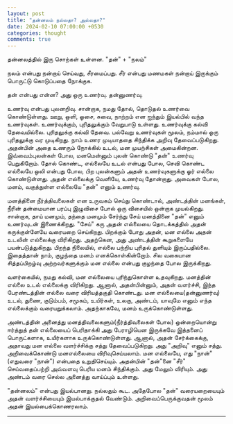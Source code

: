 ```yaml
---
layout: post
title: "தன்னலம் நல்லதா? அல்லதா?"
date: 2024-02-10 07:00:00 +0530
categories: thought
comments: true
---
```


தன்னலத்தில் இரு சொற்கள் உள்ளன.  "தன்" + "நலம்"

நலம் என்பது நன்றாய் செய்வது, சீரமைப்பது. சீர் என்பது மணமகள் நன்றாய் இருக்கும் பொருட்டு கொடுப்பதை நோக்குக.

தன் என்பது என்ன? அது ஒரு உணர்வு. தன்னுணர்வு. 

உணர்வு என்பது புலனறிவு. சான்றாக, நமது தோல், தொடுதல் உணர்வை கொண்டுள்ளது. ஊறு, ஒளி, ஓசை, சுவை, நாற்றம் என ஐந்தும் இயல்பில் வந்த உணர்வுகள்.
உணர்வுக்கும், புரிதலுக்கும் வேறுபாடு உள்ளது. உணர்வுக்கு கல்வி தேவையில்லை. புரிதலுக்கு கல்வி தேவை.
பல்வேறு உணர்வுகள் மூலம், நம்மால் ஒரு புரிதலுக்கு வர முடிகிறது. நாம் உணர முடியாததை சிந்திக்க அறிவு தேவைப்படுகிறது. அதன்பின் அதை உணரும் நோக்கில் உடல், மன முயற்சிகள் அமைகின்றன.
இவ்வைம்புலன்கள் போல, மனமென்னும் புலன் கொண்டு "தன்" உணர்வு பெறுகிறோம். தோல் கொண்ட, எல்லையே உடல் என்பது போல, செவி கொண்ட எல்லையே ஒலி என்பது போல, பிற புலன்களும் 
அதன் உணர்வுகளுக்கு ஓர் எல்லை கொண்டுள்ளது. அதன் எல்லைக்கு வெளியே, உணர்வு தோன்றாது. அவைகள் போல, மனம், வகுத்துள்ள எல்லையே "தன்" எனும் உணர்வு.

மனத்தினை நீர்த்திவலைகள் என உருவகம் செய்து கொண்டால், அண்டத்தின் மனங்கள், நீரின் தன்மையான பரப்பு இழுவிசை போல் ஒரு விசையில் ஒன்றாக முயல்கிறது. சான்றாக, தாய் மனமும், தந்தை மனமும் சேர்ந்து சேய் மனத்தினை "தன்" எனும் உணர்வுடன் இணைக்கிறது. "சேய்" கரு அதன் எல்லையை தொடக்கத்தில் அதன் கருக்குள்ளேயே வரையறை செய்கிறது.
பிறக்கும் போது அதன், மன எல்லை அதன் உடலின் எல்லைக்கு விரிகிறது. அதற்கென, அது அண்டத்தின் கூறுகளையே பயன்படுத்துகிறது. பிறந்த நிலையில், எல்லை பற்றிய புரிதல்
துளியும் இருப்பதில்லை. இதைத்தான் நாம், குழந்தை மனம் எனக்கொள்கின்றோம். சில வகையான சித்தப்பிறழ்வு அற்றவர்களுக்கும் மன எல்லை என்பது குழந்தை போல இருக்கிறது.

வளர்கையில், நமது கல்வி, மன எல்லையை புரிந்துகொள்ள உதவுகிறது. மனத்தின் எல்லை உடல் எல்லைக்கு விரிகிறது. ஆனால், அதன்பின்னும், அதன் வளர்ச்சி, இந்த பேரண்டத்தின் எல்லை வரை விரியத்தகுதி கொண்டது. மன எல்லையை(தன்னுணர்வு) உடல், துணை, குடும்பம், சமூகம், உயிர்கள், உலகு, அண்டம், யாவுமே எனும் எந்த எல்லைக்கும் வரையறுக்கலாம். அதற்காகவே, மனம் உருக்கொண்டுள்ளது.

அண்டத்தின் அனைத்து மனத்திவலைகளும்(நீர்த்திவலைகள் போல) ஒன்றையொன்று ஈர்த்துத் தன் எல்லையைப் பெரிதாக்கி அது பேராழியென இருக்கவே இத்தனைப் பொருட்களாக, உயிர்களாக உருக்கொண்டுள்ளது. ஆனால், அதன் சேர்க்கைக்கு, அதாவது மன எல்லை வளர்ச்சிக்கு சத்து தேவைப்படுகிறது. அது "அறிவு" எனும் சத்து. அறிவைக்கொண்டு மனஎல்லையை விரிவுசெய்யலாம். மன எல்லையே, எது "நான்"(எதுவரை "நான்") என்பதை உறுதிசெய்யும். அதன்பின் "தன்"னை "சீர்" செய்வதைப்பற்றி அவ்வளவு பெரிய மனம் சிந்திக்கும். அது மேலும் விரியும். அது அண்டம் வரை செல்ல அனைத்து வாய்ப்பும் உள்ளது. 

"தன்னலம்" என்பது இயல்பானது. நல்லதும் கூட. அதேபோல "தன்" வரையறையையும் அதன் வளர்ச்சியையும் இயல்பாக்குதல் வேண்டும். அறிவைப்பெருக்குவதன் மூலம் அதன் இயல்பைக்கொணரலாம்.

---